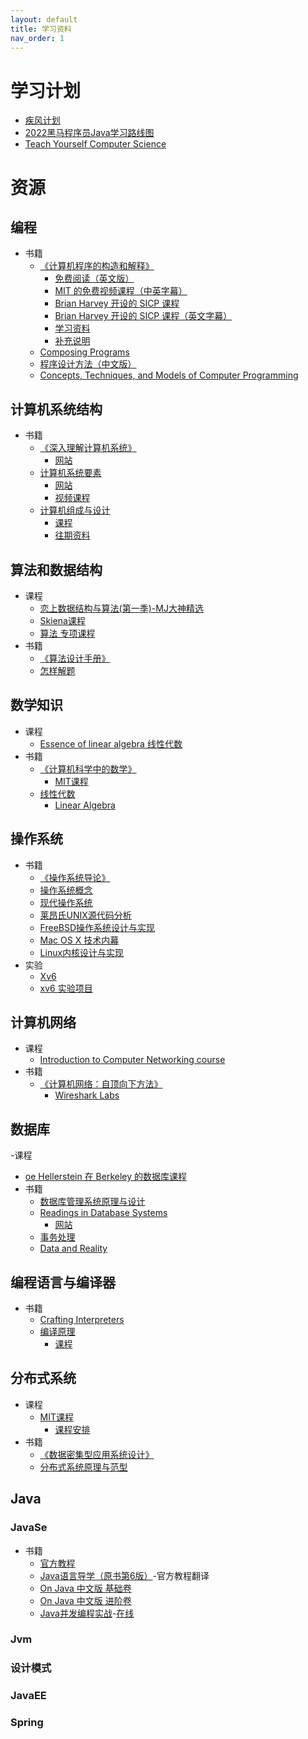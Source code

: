 ```yaml
---
layout: default
title: 学习资料
nav_order: 1
---
```


# 学习计划

- [疾风计划](https://www.xuetangx.com/program/XT0809003778220202?channel=i.area.home_banner)
- [2022黑马程序员Java学习路线图](https://www.bilibili.com/read/cv9965357)
- [Teach Yourself Computer Science](https://teachyourselfcs.com/)

# 资源

## 编程

- 书籍
    - [《计算机程序的构造和解释》](https://book.douban.com/subject/1148282/)
        - [免费阅读（英文版）](https://mitp-content-server.mit.edu/books/content/sectbyfn/books_pres_0/6515/sicp.zip/index.html)
        - [MIT 的免费视频课程（中英字幕）](https://www.bilibili.com/video/av8515129/)
        - [Brian Harvey 开设的 SICP 课程](https://archive.org/details/ucberkeley-webcast-PL3E89002AA9B9879E?sort=titleSorter)
        - [Brian Harvey 开设的 SICP 课程（英文字幕）](https://www.bilibili.com/video/av40460492/)
        - [学习资料](https://github.com/DeathKing/Learning-SICP)
        - [补充说明](https://github.com/izackwu/TeachYourselfCS-CN/issues/3)
    - [Composing Programs](https://composingprograms.com/)
    - [程序设计方法（中文版）](https://book.douban.com/subject/1140942/)
    - [Concepts, Techniques, and Models of Computer Programming](https://book.douban.com/subject/1782316/)

## 计算机系统结构

- 书籍
    - [《深入理解计算机系统》](https://book.douban.com/subject/26912767/)
        - [网站](http://csapp.cs.cmu.edu/3e/courses.html)
    - [计算机系统要素](https://book.douban.com/subject/1998341/)
        - [网站](https://www.nand2tetris.org/)
        - [视频课程](https://www.coursera.org/learn/build-a-computer)
    - [计算机组成与设计](https://book.douban.com/subject/26604008/)
        - [课程](https://inst.eecs.berkeley.edu//~cs61c/sp15/)
        - [往期资料](https://archive.org/details/ucberkeley-webcast-PL-XXv-cvA_iCl2-D-FS5mk0jFF6cYSJs_)

## 算法和数据结构

- 课程
    - [恋上数据结构与算法(第一季)-MJ大神精选](https://ke.qq.com/course/385223)
    - [Skiena课程](https://www.youtube.com/watch?v=A2bFN3MyNDA&list=PLOtl7M3yp-DX32N0fVIyvn7ipWKNGmwpp)
    - [算法 专项课程](https://www.coursera.org/specializations/algorithms)
- 书籍
    - [《算法设计手册》](https://book.douban.com/subject/4048566/)
    - [怎样解题](https://book.douban.com/subject/2124114/)

## 数学知识

- 课程
    - [ Essence of linear algebra 线性代数](https://www.youtube.com/playlist?list=PLZHQObOWTQDPD3MizzM2xVFitgF8hE_ab)
- 书籍
    - [《计算机科学中的数学》](https://book.douban.com/subject/33396340/)
        - [MIT课程](https://ocw.mit.edu/courses/6-042j-mathematics-for-computer-science-fall-2010/video_galleries/video-lectures/)
    - [线性代数](https://book.douban.com/subject/34820335/)
        - [Linear Algebra](https://ocw.mit.edu/courses/18-06sc-linear-algebra-fall-2011/)

## 操作系统

- 书籍
    - [《操作系统导论》](https://book.douban.com/subject/33463930/)
    - [操作系统概念](https://book.douban.com/subject/30297919/)
    - [现代操作系统](https://book.douban.com/subject/27096665/)
    - [莱昂氏UNIX源代码分析](https://book.douban.com/subject/1231822/)
    - [FreeBSD操作系统设计与实现](https://book.douban.com/subject/35635974/)
    - [Mac OS X 技术内幕](https://book.douban.com/subject/30596610/)
    - [Linux内核设计与实现](https://book.douban.com/subject/6097773/)
- 实验
    - [Xv6](https://pdos.csail.mit.edu/6.828/2016/xv6.html)
    - [xv6 实验项目](https://pages.cs.wisc.edu/~remzi/OSTEP/lab-projects-xv6.pdf)

## 计算机网络

- 课程
    - [Introduction to Computer Networking course](https://www.youtube.com/playlist?list=PLoCMsyE1cvdWKsLVyf6cPwCLDIZnOj0NS)
- 书籍
    - [《计算机网络：自顶向下方法》](https://book.douban.com/subject/30280001/)
        - [Wireshark Labs](https://gaia.cs.umass.edu/kurose_ross/wireshark.php)

## 数据库

-课程

- [oe Hellerstein 在 Berkeley 的数据库课程](https://archive.org/details/UCBerkeley_Course_Computer_Science_186)
- 书籍
    - [数据库管理系统原理与设计](https://book.douban.com/subject/1155934/)
    - [Readings in Database Systems](https://book.douban.com/subject/2256069/)
        - [网站](http://www.redbook.io/)
    - [事务处理](https://book.douban.com/subject/3651015/)
    - [Data and Reality](https://book.douban.com/subject/17915870/)

## 编程语言与编译器

- 书籍
    - [Crafting Interpreters](https://craftinginterpreters.com/)
    - [编译原理](https://book.douban.com/subject/3296317/)
        - [课程](https://www.edx.org/course/compilers)

## 分布式系统

- 课程
    - [MIT课程](https://www.youtube.com/watch?v=cQP8WApzIQQ&list=PLrw6a1wE39_tb2fErI4-WkMbsvGQk9_UB)
        - [课程安排](https://pdos.csail.mit.edu/6.824/schedule.html)
- 书籍
    - [《数据密集型应用系统设计》](https://book.douban.com/subject/30329536/)
    - [分布式系统原理与范型](https://book.douban.com/subject/3108801/)

## Java

### JavaSe

- 书籍
    - [官方教程](https://docs.oracle.com/javase/tutorial/tutorialLearningPaths.html)
    - [Java语言导学（原书第6版）](https://book.douban.com/subject/27102988/)-官方教程翻译
    - [On Java 中文版 基础卷](https://book.douban.com/subject/35751619/)
    - [On Java 中文版 进阶卷](https://book.douban.com/subject/35751623/)
    - [Java并发编程实战](https://book.douban.com/subject/10484692/)-[在线](https://kdocs.cn/l/cfH3vDi3UU1A)

### Jvm

### 设计模式

### JavaEE

### Spring
